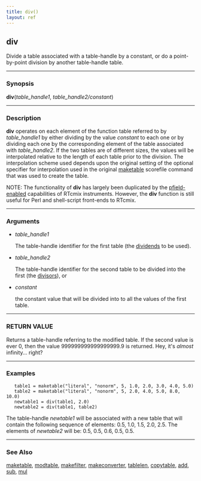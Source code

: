 ```yaml
---
title: div()
layout: ref
---
```


## div

Divide a table associated with a table-handle by a constant, or
do a point-by-point division by another table-handle table.

-----

### Synopsis

**div**(*table\_handle1*, *table\_handle2/constant*)

-----

### Description

**div** operates on each element of the function table referred to by
*table\_handle1* by either dividing by the value *constant* to each one
or by dividing each one by the corresponding element of the table
associated with *table\_handle2*. If the two tables are of different
sizes, the values will be interpolated relative to the length of each
table prior to the division. The interpolation scheme used depends upon
the original setting of the optional specifier for interpolation used in
the original [maketable](maketable.html#item_optional_specifiers)
scorefile command that was used to create the table.

NOTE: The functionality of **div** has largely been duplicated by the
[pfield-enabled](../instruments/pfield-enabled.html) capabilities of
RTcmix instruments. However, the **div** function is still useful for
Perl and shell-script front-ends to RTcmix.

-----

### Arguments

  - *table\_handle1*  
      
    The table-handle identifier for the first table (the
    [dividends](http://www.math.com/school/glossary/defs/dividend.html)
    to be used).

  - *table\_handle2*  
      
    The table-handle identifier for the second table to be divided into
    the first (the
    [divisors](http://www.math.com/school/glossary/defs/divisor.html)),
    or

  - *constant*  
      
    the constant value that will be divided into to all the values of
    the first table.

-----

### RETURN VALUE

Returns a table-handle referring to the modified table. If the second
value is ever 0, then the value 999999999999999999.9 is returned. Hey,
it's *almost* infinity... right?

-----

### Examples

``` 
   table1 = maketable("literal", "nonorm", 5, 1.0, 2.0, 3.0, 4.0, 5.0)
   table2 = maketable("literal", "nonorm", 5, 2.0, 4.0, 5.0, 8.0, 10.0)
   newtable1 = div(table1, 2.0)
   newtable2 = div(table1, table2)
```

The table-handle *newtable1* will be associated with a new table that
will contain the following sequence of elements: 0.5, 1.0, 1.5, 2.0, 2.5.
The elements of *newtable2* will be: 0.5, 0.5, 0.6, 0.5, 0.5.

-----

### See Also

[maketable](maketable.html), [modtable](modtable.html),
[makefilter](makefilter.html), [makeconverter](makeconverter.html),
[tablelen](tablelen.html), [copytable](copytable.html), [add](add.html),
[sub](sub.html), [mul](mul.html)
